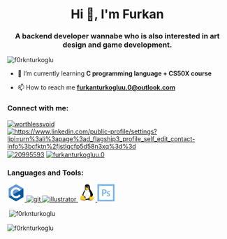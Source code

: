 <h1 align="center">Hi 👋, I'm Furkan</h1>
<h3 align="center">A backend developer wannabe who is also interested in art design and game development.</h3>

<p align="left"> <img src="https://komarev.com/ghpvc/?username=f0rknturkoglu&label=Profile%20views&color=0e75b6&style=flat" alt="f0rknturkoglu" /> </p>

- 🌱 I’m currently learning **C programming language + CS50X course**

- 📫 How to reach me **furkanturkogluu.0@outlook.com**

<h3 align="left">Connect with me:</h3>
<p align="left">
<a href="https://twitter.com/worthlessvoid" target="blank"><img align="center" src="https://raw.githubusercontent.com/rahuldkjain/github-profile-readme-generator/master/src/images/icons/Social/twitter.svg" alt="worthlessvoid" height="30" width="40" /></a>
<a href="https://linkedin.com/in/https://www.linkedin.com/public-profile/settings?lipi=urn%3ali%3apage%3ad_flagship3_profile_self_edit_contact-info%3bcfktn%2fjstlqcfp5d58n3xq%3d%3d" target="blank"><img align="center" src="https://raw.githubusercontent.com/rahuldkjain/github-profile-readme-generator/master/src/images/icons/Social/linked-in-alt.svg" alt="https://www.linkedin.com/public-profile/settings?lipi=urn%3ali%3apage%3ad_flagship3_profile_self_edit_contact-info%3bcfktn%2fjstlqcfp5d58n3xq%3d%3d" height="30" width="40" /></a>
<a href="https://stackoverflow.com/users/20995593" target="blank"><img align="center" src="https://raw.githubusercontent.com/rahuldkjain/github-profile-readme-generator/master/src/images/icons/Social/stack-overflow.svg" alt="20995593" height="30" width="40" /></a>
<a href="https://instagram.com/furkanturkogluu.0" target="blank"><img align="center" src="https://raw.githubusercontent.com/rahuldkjain/github-profile-readme-generator/master/src/images/icons/Social/instagram.svg" alt="furkanturkogluu.0" height="30" width="40" /></a>
</p>

<h3 align="left">Languages and Tools:</h3>
<p align="left"> <a href="https://www.cprogramming.com/" target="_blank" rel="noreferrer"> <img src="https://raw.githubusercontent.com/devicons/devicon/master/icons/c/c-original.svg" alt="c" width="40" height="40"/> </a> <a href="https://git-scm.com/" target="_blank" rel="noreferrer"> <img src="https://www.vectorlogo.zone/logos/git-scm/git-scm-icon.svg" alt="git" width="40" height="40"/> </a> <a href="https://www.adobe.com/in/products/illustrator.html" target="_blank" rel="noreferrer"> <img src="https://www.vectorlogo.zone/logos/adobe_illustrator/adobe_illustrator-icon.svg" alt="illustrator" width="40" height="40"/> </a> <a href="https://www.linux.org/" target="_blank" rel="noreferrer"> <img src="https://raw.githubusercontent.com/devicons/devicon/master/icons/linux/linux-original.svg" alt="linux" width="40" height="40"/> </a> <a href="https://www.photoshop.com/en" target="_blank" rel="noreferrer"> <img src="https://raw.githubusercontent.com/devicons/devicon/master/icons/photoshop/photoshop-line.svg" alt="photoshop" width="40" height="40"/> </a> </p>

<p>&nbsp;<img align="center" src="https://github-readme-stats.vercel.app/api?username=f0rknturkoglu&show_icons=true&locale=en" alt="f0rknturkoglu" /></p>

<p><img align="center" src="https://github-readme-streak-stats.herokuapp.com/?user=f0rknturkoglu&" alt="f0rknturkoglu" /></p>

